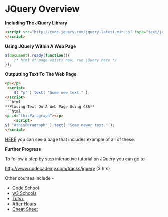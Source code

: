 JQuery Overview
================

**Including The JQuery Library**
```html
<script src="http://code.jquery.com/jquery-latest.min.js" type="text/javascript">
</script>
```
**Using JQuery Within A Web Page**
```javascript
$(document).ready(function(){
	/* html of page exists now, run jQuery here */
});
```
**Outputting Text To The Web Page**
```html
<p></p>
 <script>
	$( "p" ).text( "Some new text." );
</script>
```html
**Placing Text On A Web Page Using CSS**
```html
<p id=”thisParagraph”></p>
 	<script>
$( "#thisParagraph" ).text( "Some newer text." );
</script>
```
[HERE](http://jsbin.com/qovezokexo/1/edit?html,output) you can see a page that includes example of all of these.

**Further Progress**

To follow a step by step interactive tutorial on JQuery you can go to -

http://www.codecademy.com/tracks/jquery (3 hrs)

Other courses include -

* [Code School](https://www.codeschool.com/courses/try-jquery)
* [w3 Schools](http://www.w3schools.com/jquery/default.asp)
* [Tuts+](http://code.tutsplus.com/courses/30-days-to-learn-jquery)
* [After Hours](http://www.afterhoursprogramming.com/tutorial/JavaScript/jQuery-Introduction/)
* [Cheat Sheet](http://overapi.com/jquery/)
